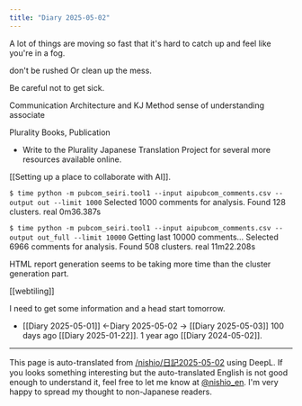 ```yaml
---
title: "Diary 2025-05-02"
---
```



A lot of things are moving so fast that it's hard to catch up and feel like you're in a fog.

don't be rushed
Or clean up the mess.

Be careful not to get sick.

Communication Architecture and KJ Method
sense of understanding
associate

Plurality Books, Publication
- Write to the Plurality Japanese Translation Project for several more resources available online.



[[Setting up a place to collaborate with AI]].

`$ time python -m pubcom_seiri.tool1 --input aipubcom_comments.csv --output out --limit 1000`
Selected 1000 comments for analysis.
Found 128 clusters.
real    0m36.387s

`$ time python -m pubcom_seiri.tool1 --input aipubcom_comments.csv --output out_full --limit 10000`
Getting last 10000 comments...
Selected 6966 comments for analysis.
Found 508 clusters.
real    11m22.208s

HTML report generation seems to be taking more time than the cluster generation part.

[[webtiling]]

I need to get some information and a head start tomorrow.


- [[Diary 2025-05-01]] ←Diary 2025-05-02 → [[Diary 2025-05-03]]
100 days ago [[Diary 2025-01-22]].
1 year ago [[Diary 2024-05-02]].
---
This page is auto-translated from [/nishio/日記2025-05-02](https://scrapbox.io/nishio/日記2025-05-02) using DeepL. If you looks something interesting but the auto-translated English is not good enough to understand it, feel free to let me know at [@nishio_en](https://twitter.com/nishio_en). I'm very happy to spread my thought to non-Japanese readers.